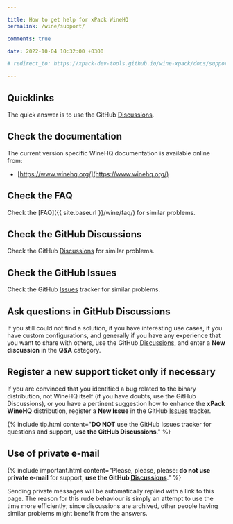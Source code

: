 ```yaml
---

title: How to get help for xPack WineHQ
permalink: /wine/support/

comments: true

date: 2022-10-04 10:32:00 +0300

# redirect_to: https://xpack-dev-tools.github.io/wine-xpack/docs/support/

---
```


## Quicklinks

The quick answer is to use the GitHub
[Discussions](https://github.com/xpack-dev-tools/wine-xpack/discussions/).

## Check the documentation

The current version specific WineHQ documentation is available online from:

- [https://www.winehq.org/](https://www.winehq.org/)

## Check the FAQ

Check the [FAQ]({{ site.baseurl }}/wine/faq/)
for similar problems.

## Check the GitHub Discussions

Check the GitHub [Discussions](https://github.com/xpack-dev-tools/wine-xpack/discussions/) for
similar problems.

## Check the GitHub Issues

Check the GitHub
[Issues](https://github.com/xpack-dev-tools/wine-xpack/issues/)
tracker for similar problems.

## Ask questions in GitHub Discussions

If you still could not find a solution, if you have interesting use
cases, if you have custom configurations, and generally if you have
any experience that you want to share with others, use the GitHub
[Discussions](https://github.com/xpack-dev-tools/wine-xpack/discussions/),
and enter a **New discussion** in the **Q&A** category.

## Register a new support ticket only if necessary

If you are convinced that you identified a bug related to the binary
distribution, not WineHQ itself (if you have doubts, use the GitHub Discussions),
or you have a pertinent suggestion how to enhance the **xPack WineHQ**
distribution, register a **New Issue** in the GitHub
[Issues](https://github.com/xpack-dev-tools/wine-xpack/issues/)
tracker.

{% include tip.html content="**DO NOT** use the GitHub Issues tracker
for questions and support, **use the GitHub Discussions**." %}

## Use of private e-mail

{% include important.html content="Please, please, please: **do not use
private e-mail** for support, **use the GitHub
[Discussions](https://github.com/xpack-dev-tools/wine-xpack/discussions/)**." %}

Sending private messages will be automatically replied with
a link to this page.
The reason for this rude behaviour is simply an attempt to use
the time more efficiently; since discussions are archived, other people
having similar problems might benefit from the answers.
